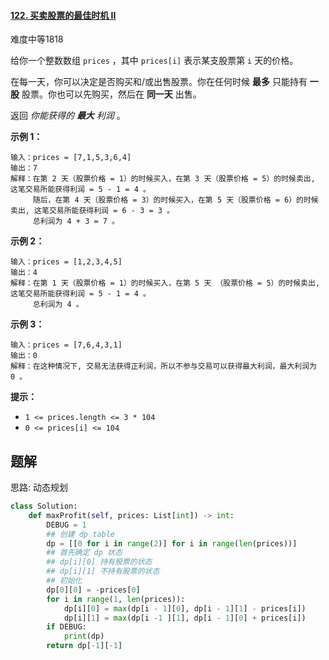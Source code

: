 #### [122. 买卖股票的最佳时机 II](https://leetcode.cn/problems/best-time-to-buy-and-sell-stock-ii/)

难度中等1818

给你一个整数数组 `prices` ，其中 `prices[i]` 表示某支股票第 `i` 天的价格。

在每一天，你可以决定是否购买和/或出售股票。你在任何时候 **最多** 只能持有 **一股** 股票。你也可以先购买，然后在 **同一天** 出售。

返回 *你能获得的 **最大** 利润* 。

 

**示例 1：**

```
输入：prices = [7,1,5,3,6,4]
输出：7
解释：在第 2 天（股票价格 = 1）的时候买入，在第 3 天（股票价格 = 5）的时候卖出, 这笔交易所能获得利润 = 5 - 1 = 4 。
     随后，在第 4 天（股票价格 = 3）的时候买入，在第 5 天（股票价格 = 6）的时候卖出, 这笔交易所能获得利润 = 6 - 3 = 3 。
     总利润为 4 + 3 = 7 。
```

**示例 2：**

```
输入：prices = [1,2,3,4,5]
输出：4
解释：在第 1 天（股票价格 = 1）的时候买入，在第 5 天 （股票价格 = 5）的时候卖出, 这笔交易所能获得利润 = 5 - 1 = 4 。
     总利润为 4 。
```

**示例 3：**

```
输入：prices = [7,6,4,3,1]
输出：0
解释：在这种情况下, 交易无法获得正利润，所以不参与交易可以获得最大利润，最大利润为 0 。
```

 

**提示：**

- `1 <= prices.length <= 3 * 104`
- `0 <= prices[i] <= 104`





## 题解

思路: 动态规划

~~~python
class Solution:
    def maxProfit(self, prices: List[int]) -> int:
        DEBUG = 1
        ## 创建 dp table
        dp = [[0 for i in range(2)] for i in range(len(prices))]
        ## 首先确定 dp 状态
        ## dp[i][0] 持有股票的状态
        ## dp[i][1] 不持有股票的状态
        ## 初始化
        dp[0][0] = -prices[0]
        for i in range(1, len(prices)):
            dp[i][0] = max(dp[i - 1][0], dp[i - 1][1] - prices[i])
            dp[i][1] = max(dp[i -1 ][1], dp[i - 1][0] + prices[i])
        if DEBUG:
            print(dp)
        return dp[-1][-1]
~~~

